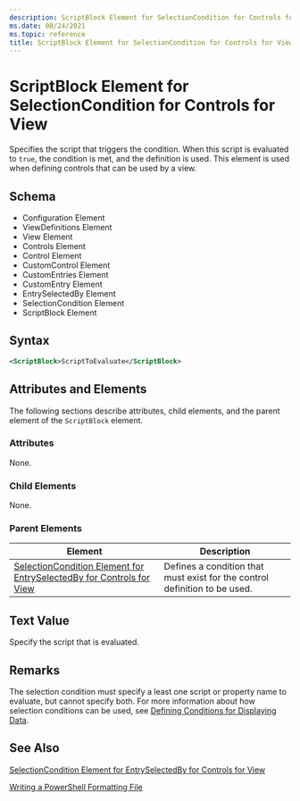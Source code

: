 ```yaml
---
description: ScriptBlock Element for SelectionCondition for Controls for View
ms.date: 08/24/2021
ms.topic: reference
title: ScriptBlock Element for SelectionCondition for Controls for View
---
```

# ScriptBlock Element for SelectionCondition for Controls for View

Specifies the script that triggers the condition. When this script is evaluated to `true`, the
condition is met, and the definition is used. This element is used when defining controls that can
be used by a view.

## Schema

- Configuration Element
- ViewDefinitions Element
- View Element
- Controls Element
- Control Element
- CustomControl Element
- CustomEntries Element
- CustomEntry Element
- EntrySelectedBy Element
- SelectionCondition Element
- ScriptBlock Element

## Syntax

```xml
<ScriptBlock>ScriptToEvaluate</ScriptBlock>
```

## Attributes and Elements

The following sections describe attributes, child elements, and the parent element of the
`ScriptBlock` element.

### Attributes

None.

### Child Elements

None.

### Parent Elements

|Element|Description|
|-------------|-----------------|
|[SelectionCondition Element for EntrySelectedBy for Controls for View](./selectioncondition-element-for-entryselectedby-for-controls-for-view-format.md)|Defines a condition that must exist for the control definition to be used.|

## Text Value

Specify the script that is evaluated.

## Remarks

The selection condition must specify a least one script or property name to evaluate, but cannot
specify both. For more information about how selection conditions can be used, see [Defining Conditions for Displaying Data](./defining-conditions-for-displaying-data.md).

## See Also

[SelectionCondition Element for EntrySelectedBy for Controls for View](./selectioncondition-element-for-entryselectedby-for-controls-for-view-format.md)

[Writing a PowerShell Formatting File](./writing-a-powershell-formatting-file.md)
